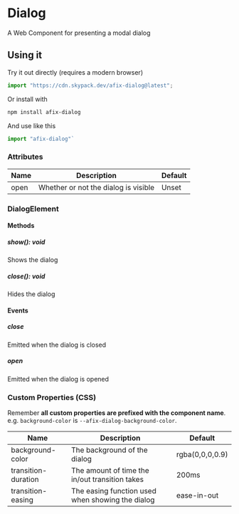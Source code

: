 # Dialog

A Web Component for presenting a modal dialog

## Using it

Try it out directly (requires a modern browser)

```javascript
import "https://cdn.skypack.dev/afix-dialog@latest";
```

Or install with

```bash
npm install afix-dialog
```

And use like this

```js
import "afix-dialog"`
```

### Attributes

|Name|Description|Default|
|-|-|-|
|open|Whether or not the dialog is visible|Unset|

### DialogElement

#### Methods

##### show(): void

Shows the dialog

##### close(): void

Hides the dialog

#### Events

##### close

Emitted when the dialog is closed

##### open

Emitted when the dialog is opened

### Custom Properties (CSS)

Remember **all custom properties are prefixed with the component name**. e.g. `background-color` is `--afix-dialog-background-color`.

|Name|Description|Default|
|-|-|-|
|background-color|The background of the dialog|rgba(0,0,0,0.9)|
|transition-duration|The amount of time the in/out transition takes|200ms|
|transition-easing|The easing function used when showing the dialog|ease-in-out|
